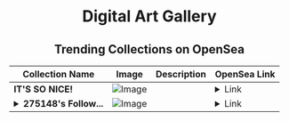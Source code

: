 <div align="center">

# Digital Art Gallery

## Trending Collections on OpenSea

| Collection Name                       | Image                                                                                     | Description                       | OpenSea Link                                                                                          |
|---------------------------------------|-------------------------------------------------------------------------------------------|-----------------------------------|--------------------------------------------------------------------------------------------------------|
| **IT'S SO NICE!** | ![Image](https://i.seadn.io/s/raw/files/9a2b08d261dd9d8a82c065e8d34f7a2d.jpg?w=500&auto=format?w=200&auto=format) |  | <details><summary>Link</summary>[IT'S SO NICE!](https://opensea.io/collection/it-s-so-nice)</details> |
| **<details><summary>275148's Follow...</summary>275148's Follower</details>** | ![Image](https://i.seadn.io/s/raw/files/19f9f090920392cc3650cbdf4361755b.png?w=500&auto=format?w=200&auto=format) |  | <details><summary>Link</summary>[275148's Follower](https://opensea.io/collection/275148-s-follower)</details> |

</div>